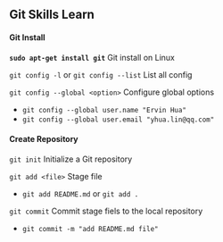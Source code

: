## Git Skills Learn

#### Git Install

**`sudo apt-get install git`**  Git install on Linux

`git config -l` or `git config --list`  List all config

`git config --global <option>` Configure global options

 - `git config --global user.name "Ervin Hua"`
 - `git config --global user.email "yhua.lin@qq.com"`


#### Create Repository

`git init`  Initialize a Git repository

`git add <file>`  Stage file

 - `git add README.md` or `git add .` 

`git commit`  Commit stage fiels to the local repository

 - `git commit -m "add README.md file"`

